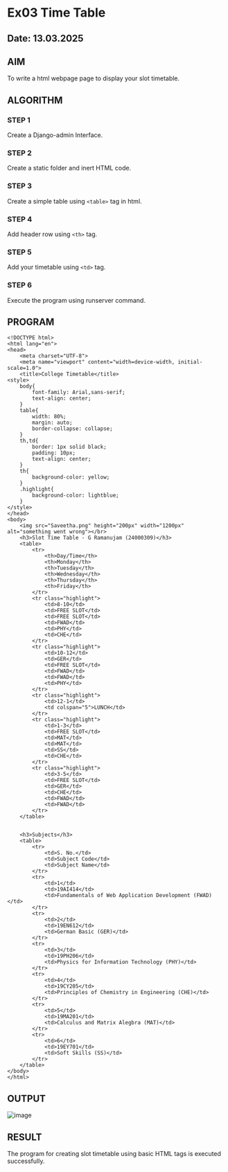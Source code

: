 # Ex03 Time Table
## Date:  13.03.2025

## AIM
To write a html webpage page to display your slot timetable.

## ALGORITHM
### STEP 1
Create a Django-admin Interface.

### STEP 2
Create a static folder and inert HTML code.

### STEP 3
Create a simple table using ```<table>``` tag in html.

### STEP 4
Add header row using ```<th>``` tag.

### STEP 5
Add your timetable using ```<td>``` tag.

### STEP 6
Execute the program using runserver command.

## PROGRAM

```
<!DOCTYPE html>
<html lang="en">
<head>
    <meta charset="UTF-8">
    <meta name="viewport" content="width=device-width, initial-scale=1.0">
    <title>College Timetable</title>
<style>
    body{
        font-family: Arial,sans-serif;
        text-align: center;
    }
    table{
        width: 80%;
        margin: auto;
        border-collapse: collapse;
    }
    th,td{
        border: 1px solid black;
        padding: 10px;
        text-align: center;
    }
    th{
        background-color: yellow;
    }
    .highlight{
        background-color: lightblue;
    }
</style>
</head>
<body>
    <img src="Saveetha.png" height="200px" width="1200px" alt="something went wrong"></br>
    <h3>Slot Time Table - G Ramanujam (24000309)</h3>
    <table>
        <tr>
            <th>Day/Time</th>
            <th>Monday</th>
            <th>Tuesday</th>
            <th>Wednesday</th>
            <th>Thursday</th>
            <th>Friday</th>
        </tr>
        <tr class="highlight">
            <td>8-10</td>
            <td>FREE SLOT</td>
            <td>FREE SLOT</td>
            <td>FWAD</td>
            <td>PHY</td>
            <td>CHE</td>
        </tr>
        <tr class="highlight">
            <td>10-12</td>
            <td>GER</td>
            <td>FREE SLOT</td>
            <td>FWAD</td>
            <td>FWAD</td>
            <td>PHY</td>
        </tr>
        <tr class="highlight">
            <td>12-1</td>
            <td colspan="5">LUNCH</td>
        </tr>
        <tr class="highlight">
            <td>1-3</td>
            <td>FREE SLOT</td>
            <td>MAT</td>
            <td>MAT</td>
            <td>SS</td>
            <td>CHE</td>
        </tr>
        <tr class="highlight">
            <td>3-5</td>
            <td>FREE SLOT</td>
            <td>GER</td>
            <td>CHE</td>
            <td>FWAD</td>
            <td>FWAD</td>
        </tr>
    </table>


    <h3>Subjects</h3>
    <table>
        <tr>
            <td>S. No.</td>
            <td>Subject Code</td>
            <td>Subject Name</td>
        </tr>
        <tr>
            <td>1</td>
            <td>19AI414</td>
            <td>Fundamentals of Web Application Development (FWAD)</td>
        </tr>
        <tr>
            <td>2</td>
            <td>19EN612</td>
            <td>German Basic (GER)</td>
        </tr>
        <tr>
            <td>3</td>
            <td>19PH206</td>
            <td>Physics for Information Technology (PHY)</td>
        </tr>
        <tr>
            <td>4</td>
            <td>19CY205</td>
            <td>Principles of Chemistry in Engineering (CHE)</td>
        </tr>
        <tr>
            <td>5</td>
            <td>19MA201</td>
            <td>Calculus and Matrix Alegbra (MAT)</td>
        </tr>
        <tr>
            <td>6</td>
            <td>19EY701</td>
            <td>Soft Skills (SS)</td>
        </tr>
    </table>
</body>
</html>
```

## OUTPUT

![image](https://github.com/user-attachments/assets/fec1d96f-f1a3-4366-b401-79b8c5ea5a7f)


## RESULT
The program for creating slot timetable using basic HTML tags is executed successfully.
